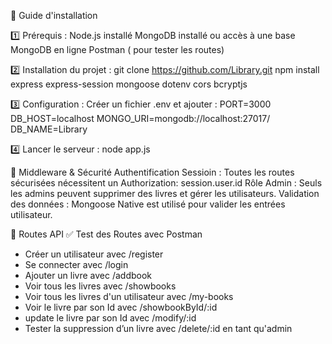 📌 Guide d'installation

1️⃣ Prérequis :
Node.js installé
MongoDB installé ou accès à une base MongoDB en ligne
Postman ( pour tester les routes)

2️⃣ Installation du projet :
git clone https://github.com/Library.git
npm install express express-session mongoose dotenv cors bcryptjs

3️⃣ Configuration :
Créer un fichier .env et ajouter :
PORT=3000
DB_HOST=localhost
MONGO_URI=mongodb://localhost:27017/
DB_NAME=Library

4️⃣ Lancer le serveur :
node app.js

🔐 Middleware & Sécurité
Authentification Sessioin : Toutes les routes sécurisées nécessitent un Authorization: session.user.id
Rôle Admin : Seuls les admins peuvent supprimer des livres et gérer les utilisateurs.
Validation des données : Mongoose Native est utilisé pour valider les entrées utilisateur.

🚀 Routes API
✅ Test des Routes avec Postman
* Créer un utilisateur avec /register
* Se connecter avec /login 
* Ajouter un livre avec /addbook 
* Voir tous les livres avec /showbooks
* Voir tous les livres d'un utilisateur avec /my-books
* Voir le livre par son Id avec /showbookById/:id 
* update le livre par son Id avec /modify/:id
* Tester la suppression d’un livre avec /delete/:id en tant qu'admin

